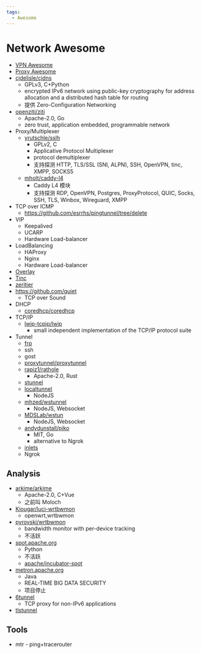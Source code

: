 ```yaml
---
tags:
  - Awesome
---
```


# Network Awesome

- [VPN Awesome](./vpn/vpn-awesome.md)
- [Proxy Awesome](./proxy/proxy-awesome.md)
- [cjdelisle/cjdns](https://github.com/cjdelisle/cjdns)
  - GPLv3, C+Python
  - encrypted IPv6 network using public-key cryptography for address allocation and a distributed hash table for routing
  - 提供 Zero-Configuration Networking
- [openziti/ziti](https://github.com/openziti/ziti)
  - Apache-2.0, Go
  - zero trust, application embedded, programmable network
- Proxy/Multiplexer
  - [yrutschle/sslh](https://github.com/yrutschle/sslh)
    - GPLv2, C
    - Applicative Protocol Multiplexer
    - protocol demultiplexer
    - 支持探测 HTTP, TLS/SSL (SNI, ALPN), SSH, OpenVPN, tinc, XMPP, SOCKS5
  - [mholt/caddy-l4](https://github.com/mholt/caddy-l4)
    - Caddy L4 模块
    - 支持探测 RDP, OpenVPN, Postgres, ProxyProtocol, QUIC, Socks, SSH, TLS, Winbox, Wireguard, XMPP
- TCP over ICMP
  - https://github.com/esrrhs/pingtunnel/tree/delete
- VIP
  - Keepalived
  - UCARP
  - Hardware Load-balancer
- LoadBalancing
  - HAProxy
  - Nginx
  - Hardware Load-balancer
- [Overlay](https://en.wikipedia.org/wiki/Overlay_network)
- [Tinc](./tinc/README.md)
- [zeritier](./zerotier.md)
- https://github.com/quiet
  - TCP over Sound
- DHCP
  - [coredhcp/coredhcp](https://github.com/coredhcp/coredhcp)
- TCP/IP
  - [lwip-tcpip/lwip](https://github.com/lwip-tcpip/lwip)
    - small independent implementation of the TCP/IP protocol suite
- Tunnel
  - [frp](./proxy/frp/README.md)
  - ssh
  - gost
  - [proxytunnel/proxytunnel](https://github.com/proxytunnel/proxytunnel)
  - [rapiz1/rathole](https://github.com/rapiz1/rathole)
    - Apache-2.0, Rust
  - [stunnel](./tunnel/stunnel.md)
  - [localtunnel](./tunnel/localtunnel.md)
    - NodeJS
  - [mhzed/wstunnel](https://github.com/mhzed/wstunnel)
    - NodeJS, Websocket
  - [MDSLab/wstun](https://github.com/MDSLab/wstun)
    - NodeJS, Websocket
  - [andydunstall/piko](https://github.com/andydunstall/piko)
    - MIT, Go
    - alternative to Ngrok
  - [inlets](./tunnel/inlets.md)
  - Ngrok

## Analysis

- [arkime/arkime](https://github.com/arkime/arkime)
  - Apache-2.0, C+Vue
  - 之前叫 Moloch
- [Kiougar/luci-wrtbwmon](https://github.com/Kiougar/luci-wrtbwmon)
  - openwrt,wrtbwmon
- [pyrovski/wrtbwmon](https://github.com/pyrovski/wrtbwmon)
  - bandwidth monitor with per-device tracking
  - 不活跃
- [spot.apache.org](https://spot.apache.org)
  - Python
  - 不活跃
  - [apache/incubator-spot](https://github.com/apache/incubator-spot)
- [metron.apache.org](https://metron.apache.org)
  - Java
  - REAL-TIME BIG DATA SECURITY
  - 项目停止
- [6tunnel](https://github.com/wojtekka/6tunnel)
  - TCP proxy for non-IPv6 applications
- [tlstunnel](https://sr.ht/~emersion/tlstunnel/)

## Tools

- mtr - ping+tracerouter

